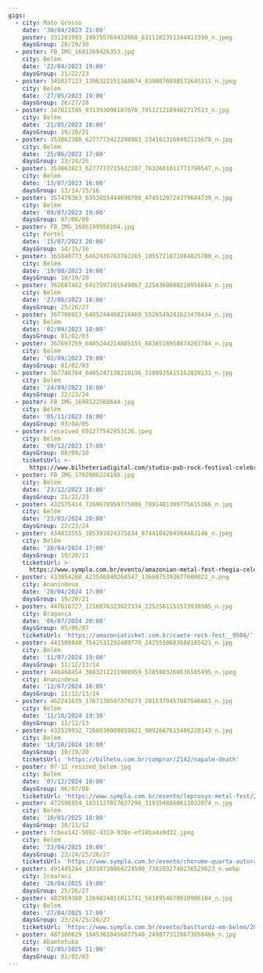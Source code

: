 ```yaml
---
gigs:
  - city: Mato Grosso
    date: '30/04/2023 21:00'
    poster: 331281993_198755769432868_6311182351344413390_n.jpeg
    daysGroup: 28/29/30
  - poster: FB_IMG_1681269426353.jpg
    city: Belém
    date: '22/04/2023 19:00'
    daysGroup: 21/22/23
  - poster: 345027123_1396322151168674_8390870898572645211_n.jpeg
    city: Belém
    date: '27/05/2023 19:00'
    daysGroup: 26/27/28
  - poster: 347621595_931393098187076_7951212189402717513_n.jpg
    city: Belém
    date: '21/05/2023 18:00'
    daysGroup: 19/20/21
  - poster: 353862300_6277773422298903_2341613160492115670_n.jpg
    city: Belém
    date: '25/06/2023 17:00'
    daysGroup: 23/24/25
  - poster: 353863823_6277773715632207_7632601011771790547_n.jpg
    city: Belém
    date: '13/07/2023 16:00'
    daysGroup: 13/14/15/16
  - poster: 357478363_6353855444690700_4745120724379644739_n.jpg
    city: Belém
    date: '09/07/2023 19:00'
    daysGroup: 07/08/09
  - poster: FB_IMG_1685199956164.jpg
    city: Portel
    date: '15/07/2023 20:00'
    daysGroup: 14/15/16
  - poster: 365840773_6462939783782265_1055721871084825780_n.jpg
    city: Belém
    date: '19/08/2023 19:00'
    daysGroup: 18/19/20
  - poster: 362687462_6417597101649867_2254368608220958864_n.jpg
    city: Belém
    date: '27/08/2023 18:00'
    daysGroup: 25/26/27
  - poster: 367706913_6485244408218469_5526549241623470434_n.jpg
    city: Belém
    date: '02/09/2023 18:00'
    daysGroup: 01/02/03
  - poster: 367697259_6485244214885155_8836518958874203784_n.jpg
    city: Belém
    date: '02/09/2023 19:00'
    daysGroup: 01/02/03
  - poster: 367746764_6485247138218196_3100935615152829131_n.jpg
    city: Belém
    date: '24/09/2023 18:00'
    daysGroup: 22/23/24
  - poster: FB_IMG_1699122568644.jpg
    city: Belém
    date: '05/11/2023 16:00'
    daysGroup: 03/04/05
  - poster: received_691277542953126.jpeg
    city: Belém
    date: '09/12/2023 17:00'
    daysGroup: 08/09/10
    ticketsUrl: >-
      https://www.bilheteriadigital.com/studio-pub-rock-festival-celebration-day-09-de-dezembro
  - poster: FB_IMG_1702006224180.jpg
    city: Belém
    date: '23/12/2023 18:00'
    daysGroup: 21/22/23
  - poster: 432575414_7269678959775006_7891481309775615366_n.jpg
    city: Belém
    date: '23/03/2024 20:00'
    daysGroup: 22/23/24
  - poster: 434833555_385393824375834_8744104204504483146_n.jpeg
    city: Belém
    date: '20/04/2024 17:00'
    daysGroup: 19/20/21
    ticketsUrl: >-
      https://www.sympla.com.br/evento/amazonian-metal-fest-rhegia-celebration/2341808
  - poster: 433054280_423546840264547_1366075393677600022_n.png
    city: Ananindeua
    date: '20/04/2024 17:00'
    daysGroup: 19/20/21
  - poster: 447616727_1216876323027334_2252561151573938505_n.jpg
    city: Bragança
    date: '06/07/2024 20:00'
    daysGroup: 05/06/07
    ticketsUrl: 'https://amazoniaticket.com.br/caete-rock-fest__9504/'
  - poster: 441500848_7542531292489770_2425550683688185421_n.jpg
    city: Belém
    date: '11/07/2024 19:00'
    daysGroup: 11/12/13/14
  - poster: 446468454_3883211221908959_5785883268636505495_n.jpeg
    city: Ananindeua
    date: '12/07/2024 18:00'
    daysGroup: 11/12/13/14
  - poster: 462241639_1767130597370273_2015379457087546861_n.jpg
    city: Belém
    date: '11/10/2024 19:30'
    daysGroup: 11/12/13
  - poster: 432529932_7268830809859821_9092667615486220143_n.jpg
    city: Belém
    date: '18/10/2024 18:00'
    daysGroup: 18/19/20
    ticketsUrl: 'https://bilheto.com.br/comprar/2142/napalm-death'
  - poster: 07-12_resized_belem.jpg
    city: Belém
    date: '07/12/2024 18:00'
    daysGroup: 06/07/08
    ticketsUrl: 'https://www.sympla.com.br/evento/leprosys-metal-fest/2674257'
  - poster: 472596954_1831127027637296_3193548860611022074_n.jpg
    city: Belém
    date: '10/01/2025 18:00'
    daysGroup: 10/11/12
  - poster: fcbea142-5092-4319-938e-ef18ba4a9d32.jpeg
    city: Belém
    date: '23/04/2025 19:00'
    daysGroup: 23/24/25/26/27
    ticketsUrl: 'https://www.sympla.com.br/evento/chorume-quarta-autoral-23-04/2906666'
  - poster: 491445244_18310738864224500_7382032740236529623_n.webp
    city: Icoaraci
    date: '26/04/2025 19:00'
    daysGroup: 25/26/27
  - poster: 482959388_1269824851811741_5618954670010906104_n.jpg
    city: Belém
    date: '27/04/2025 17:00'
    daysGroup: 23/24/25/26/27
    ticketsUrl: 'https://www.sympla.com.br/evento/basttardz-em-belem/2866677'
  - poster: 487300629_18453610456077540_2498773128673858466_n.jpg
    city: Abaetetuba
    date: '02/05/2025 11:00'
    daysGroup: 01/02/03
---
```


